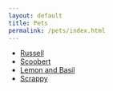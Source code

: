```yaml
---
layout: default
title: Pets
permalink: /pets/index.html
---
```


* [Russell](./russell)
* [Scoobert](./scoobert)
* [Lemon and Basil](./lemon_and_basil)
* [Scrappy](./scrappy)
